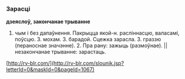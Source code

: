 ### Зарасці
**дзеяслоў, закончанае трыванне**

1. чым і без дапаўнення. Пакрыцца якой-н. расліннасцю, валасамі, поўсцю. З. мохам. З. барадой. Сцежка зарасла. З. граззю (пераноснае значэнне). 2. Пра рану: зажыць (размоўнае). || незакончанае трыванне: зарастаць.

<a rel="author">[http://rv-blr.com/](http://rv-blr.com/slounik.jsp?letterId=0&maskId=0&pageId=1067)</a>

